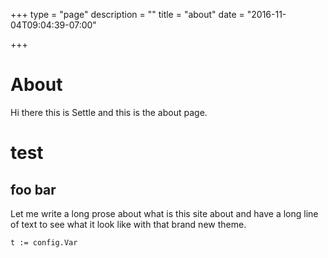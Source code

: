 +++
type = "page"
description = ""
title = "about"
date = "2016-11-04T09:04:39-07:00"

+++
# About

Hi there this is Settle and this is the about page.

# test

## foo bar

Let me write a long prose about what is this site about and have a long line of text to see what it look like with that brand new theme.

```
t := config.Var
```
